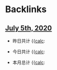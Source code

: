 
# Backlinks
## [July 5th, 2020](<July 5th, 2020.md>)
- 昨日共计 {{[calc](<calc.md>):

- 今日共计 {{[calc](<calc.md>):

- 本月总计 {{[calc](<calc.md>):

